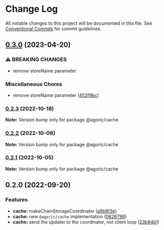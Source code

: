 # Change Log

All notable changes to this project will be documented in this file.
See [Conventional Commits](https://conventionalcommits.org) for commit guidelines.

## [0.3.0](https://github.com/Agoric/agoric-sdk/compare/@agoric/cache@0.2.3...@agoric/cache@0.3.0) (2023-04-20)


### ⚠ BREAKING CHANGES

* remove storeName parameter

### Miscellaneous Chores

* remove storeName parameter ([452f9bc](https://github.com/Agoric/agoric-sdk/commit/452f9bc680d4f54bed5608eb0d7cf67d80d87ba0))



### [0.2.3](https://github.com/Agoric/agoric-sdk/compare/@agoric/cache@0.2.2...@agoric/cache@0.2.3) (2022-10-18)

**Note:** Version bump only for package @agoric/cache





### [0.2.2](https://github.com/Agoric/agoric-sdk/compare/@agoric/cache@0.2.1...@agoric/cache@0.2.2) (2022-10-08)

**Note:** Version bump only for package @agoric/cache





### [0.2.1](https://github.com/Agoric/agoric-sdk/compare/@agoric/cache@0.2.0...@agoric/cache@0.2.1) (2022-10-05)

**Note:** Version bump only for package @agoric/cache





## 0.2.0 (2022-09-20)


### Features

* **cache:** makeChainStorageCoordinator ([a9b8f3e](https://github.com/Agoric/agoric-sdk/commit/a9b8f3ebe4ff3e25c857426781ae5c403198f234))
* **cache:** new `@agoric/cache` implementation ([0626796](https://github.com/Agoric/agoric-sdk/commit/06267961d3de36b1ddd04d9a6345775846056755))
* **cache:** send the updater to the coordinator, not client loop ([23b94b1](https://github.com/Agoric/agoric-sdk/commit/23b94b1ebd176a7f7ae90ca64d2252ed348e8836))
